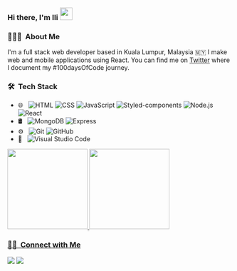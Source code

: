 <h3>Hi there, I'm Ili <img src="https://media.giphy.com/media/hvRJCLFzcasrR4ia7z/giphy.gif" width="28"></h3>

<h3> 👩🏻‍💻 &nbsp;About Me </h3>

I'm a full stack web developer based in Kuala Lumpur, Malaysia 🇲🇾 I make web and mobile applications using React. You can find me on <a href="https://twitter.com/ili_rusli">Twitter</a> where I document my #100daysOfCode journey.


<h3> 🛠 &nbsp;Tech Stack</h3>

- 🌐 &nbsp;
  ![HTML](https://img.shields.io/badge/-HTML-333333?style=flat&logo=HTML5)
  ![CSS](https://img.shields.io/badge/-CSS-333333?style=flat&logo=CSS3&logoColor=1572B6)
  ![JavaScript](https://img.shields.io/badge/-JavaScript-333333?style=flat&logo=javascript)
  ![Styled-components](https://img.shields.io/badge/-Styledcomponents-333333?style=flat&logo=styled-components&logoColor=DB7093)
  ![Node.js](https://img.shields.io/badge/-Node.js-333333?style=flat&logo=node.js)
  ![React](https://img.shields.io/badge/-React-333333?style=flat&logo=react)
- 🛢 &nbsp;
  ![MongoDB](https://img.shields.io/badge/-MongoDB-333333?style=flat&logo=mongodb)
  ![Express](https://img.shields.io/badge/-Express-333333?style=flat&logo=express)
- ⚙️ &nbsp;
  ![Git](https://img.shields.io/badge/-Git-333333?style=flat&logo=git)
  ![GitHub](https://img.shields.io/badge/-GitHub-333333?style=flat&logo=github)
- 🔧 &nbsp;
  ![Visual Studio Code](https://img.shields.io/badge/-Visual%20Studio%20Code-333333?style=flat&logo=visual-studio-code&logoColor=007ACC)


<p>
<a href="https://github.com/IlifilzaRusli">
  <img height="180em" src="https://github-readme-stats.vercel.app/api?username=IlifilzaRusli&show_icons=true&theme=radical" />
  <img height="180em" src="https://github-readme-stats-eight-theta.vercel.app/api/top-langs/?username=IlifilzaRusli&theme=radical&layout=compact&exclude_lang=java" />
</p>


<h3> 🤝🏻 &nbsp;Connect with Me </h3>

<a href="https://www.linkedin.com/in//ilifilzarusli"><img src="https://img.shields.io/badge/-/ilifilzarusli?style=flat-square&logo=Linkedin&logoColor=white"/></a>
<a href="mailto:ilifilzarusli@gmail.com"><img src="https://img.shields.io/badge/-ilifilzarusli@gmail.com-D14836?style=flat-square&logo=Gmail&logoColor=white"/></a>


